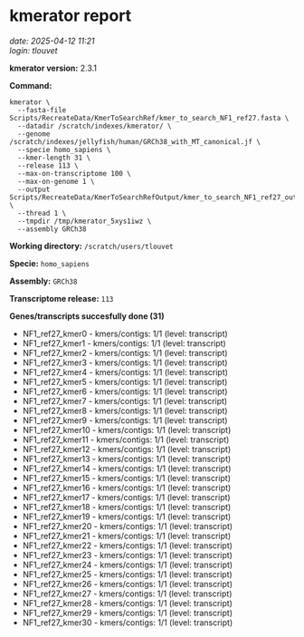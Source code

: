 # kmerator report
*date: 2025-04-12 11:21*  
*login: tlouvet*

**kmerator version:** 2.3.1

**Command:**

```
kmerator \
  --fasta-file Scripts/RecreateData/KmerToSearchRef/kmer_to_search_NF1_ref27.fasta \
  --datadir /scratch/indexes/kmerator/ \
  --genome /scratch/indexes/jellyfish/human/GRCh38_with_MT_canonical.jf \
  --specie homo_sapiens \
  --kmer-length 31 \
  --release 113 \
  --max-on-transcriptome 100 \
  --max-on-genome 1 \
  --output Scripts/RecreateData/KmerToSearchRefOutput/kmer_to_search_NF1_ref27_output \
  --thread 1 \
  --tmpdir /tmp/kmerator_5xys1iwz \
  --assembly GRCh38
```

**Working directory:** `/scratch/users/tlouvet`

**Specie:** `homo_sapiens`

**Assembly:** `GRCh38`

**Transcriptome release:** `113`

**Genes/transcripts succesfully done (31)**

- NF1_ref27_kmer0 - kmers/contigs: 1/1 (level: transcript)
- NF1_ref27_kmer1 - kmers/contigs: 1/1 (level: transcript)
- NF1_ref27_kmer2 - kmers/contigs: 1/1 (level: transcript)
- NF1_ref27_kmer3 - kmers/contigs: 1/1 (level: transcript)
- NF1_ref27_kmer4 - kmers/contigs: 1/1 (level: transcript)
- NF1_ref27_kmer5 - kmers/contigs: 1/1 (level: transcript)
- NF1_ref27_kmer6 - kmers/contigs: 1/1 (level: transcript)
- NF1_ref27_kmer7 - kmers/contigs: 1/1 (level: transcript)
- NF1_ref27_kmer8 - kmers/contigs: 1/1 (level: transcript)
- NF1_ref27_kmer9 - kmers/contigs: 1/1 (level: transcript)
- NF1_ref27_kmer10 - kmers/contigs: 1/1 (level: transcript)
- NF1_ref27_kmer11 - kmers/contigs: 1/1 (level: transcript)
- NF1_ref27_kmer12 - kmers/contigs: 1/1 (level: transcript)
- NF1_ref27_kmer13 - kmers/contigs: 1/1 (level: transcript)
- NF1_ref27_kmer14 - kmers/contigs: 1/1 (level: transcript)
- NF1_ref27_kmer15 - kmers/contigs: 1/1 (level: transcript)
- NF1_ref27_kmer16 - kmers/contigs: 1/1 (level: transcript)
- NF1_ref27_kmer17 - kmers/contigs: 1/1 (level: transcript)
- NF1_ref27_kmer18 - kmers/contigs: 1/1 (level: transcript)
- NF1_ref27_kmer19 - kmers/contigs: 1/1 (level: transcript)
- NF1_ref27_kmer20 - kmers/contigs: 1/1 (level: transcript)
- NF1_ref27_kmer21 - kmers/contigs: 1/1 (level: transcript)
- NF1_ref27_kmer22 - kmers/contigs: 1/1 (level: transcript)
- NF1_ref27_kmer23 - kmers/contigs: 1/1 (level: transcript)
- NF1_ref27_kmer24 - kmers/contigs: 1/1 (level: transcript)
- NF1_ref27_kmer25 - kmers/contigs: 1/1 (level: transcript)
- NF1_ref27_kmer26 - kmers/contigs: 1/1 (level: transcript)
- NF1_ref27_kmer27 - kmers/contigs: 1/1 (level: transcript)
- NF1_ref27_kmer28 - kmers/contigs: 1/1 (level: transcript)
- NF1_ref27_kmer29 - kmers/contigs: 1/1 (level: transcript)
- NF1_ref27_kmer30 - kmers/contigs: 1/1 (level: transcript)

